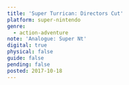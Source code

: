```yaml
---
title: 'Super Turrican: Directors Cut'
platform: super-nintendo
genre:
  - action-adventure
note: 'Analogue: Super Nt'
digital: true
physical: false
guide: false
pending: false
posted: 2017-10-18
---
```


